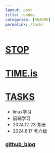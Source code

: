 ```yaml
---
layout: post
title: readme
categories: [README]
permalink: /tasks
---
```


# [STOP](#)

# [TIME.is](https://beijing-time.org/)

# [TASKS](https://wsttask.github.io/tasks)

- linux学习
- 前端学习
- 2024.12.23 考研
- 2024.6.17 考六级

### [github_blog](https://wsttask.github.io)
